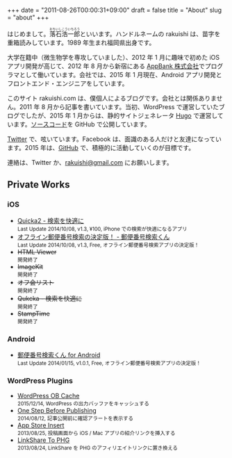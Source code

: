 +++
date = "2011-08-26T00:00:31+09:00"
draft = false
title = "About"
slug = "about"
+++

はじめまして。<ruby>落石浩一郎<rt>おちいしこういちろう</rt></ruby>といいます。ハンドルネームの rakuishi は、苗字を重箱読みしています。1989 年生まれ福岡県出身です。

大学在籍中（微生物学を専攻していました）、2012 年 1 月に趣味で初めた iOS アプリ開発が高じて、2012 年 8 月から新宿にある [AppBank 株式会社](www.appbank.net)でプログラマとして働いています。会社では、2015 年 1 月現在、Android アプリ開発とフロントエンド・エンジニアをしています。

このサイト rakuishi.com は、僕個人によるブログです。会社とは関係ありません。2011 年 8 月から記事を書いています。当初、WordPress で運営していたブログでしたが、2015 年 1 月からは、静的サイトジェネレータ [Hugo](http://gohugo.io/) で運営しています。[ソースコード](https://github.com/rakuishi/rakuishi.com)を GitHub で公開しています。

[Twitter](https://twitter.com/rakuishi07) で、呟いています。Facebook は、面識のある人だけと友達になっています。2015 年は、[GitHub](https://github.com/rakuishi) で、積極的に活動していくのが目標です。

連絡は、Twitter か、rakuishi@gmail.com にお願いします。

<h2>Private Works</h2>

<h3>iOS</h3>

<ul>
<li><a href="https://itunes.apple.com/jp/app/quicka2-jian-suowo-kuai-shini/id725195676?mt=8&uo=4&at=11l3RT" target="_blank">Quicka2 - 検索を快適に</a><br>
<small>Last Update 2014/10/08, v1.3, ¥100, iPhone での検索が快適になるアプリ</small></li>
<li><a href="https://itunes.apple.com/jp/app/ofurain-you-bian-fan-hao-jian/id578073498?mt=8&uo=4&at=11l3RT" target="_blank">オフライン郵便番号検索の決定版！ -  郵便番号検索くん</a><br>
<small>Last Update 2014/10/08, v1.3, Free, オフライン郵便番号検索アプリの決定版！</small></li>
<li><del>HTML Viewer</del><br><small>開発終了</small></li>
<li><del>ImageKit</del><br><small>開発終了</small></li>
<li><del>オフ会リスト</del><br><small>開発終了</small></li>
<li><del>Qukcka - 検索を快適に</del><br><small>開発終了</small></li>
<li><del>StampTime</del><br><small>開発終了</small></li>
</ul>

<h3>Android</h3>

<ul>
<li><a href="https://play.google.com/store/apps/details?id=com.rakuishi.postalcode" target="_blank">郵便番号検索くん for Android</a><br>
<small>Last Update 2014/01/15, v1.0.1, Free, オフライン郵便番号検索アプリの決定版！</small></li>
</ul>

<h3>WordPress Plugins</h3>

<ul>
<li><a href="http://rakuishi.com/archives/6858/">WordPress OB Cache</a><br>
<small>2015/12/14, WordPress の出力バッファをキャッシュする</small></li>
<li><a href="http://rakuishi.com/archives/6736">One Step Before Publishing</a><br>
<small>2014/08/12, 記事公開前に確認アラートを表示する</small></li>
<li><a href="http://rakuishi.com/archives/6018/">App Store Insert</a><br>
<small>2013/08/25, 投稿画面から iOS / Mac アプリの紹介リンクを挿入する</small></li>
<li><a href="http://rakuishi.com/archives/5886/">LinkShare To PHG</a><br>
<small>2013/08/24, LinkShare を PHG のアフィリエイトリンクに置き換える</small></li>
</ul>
